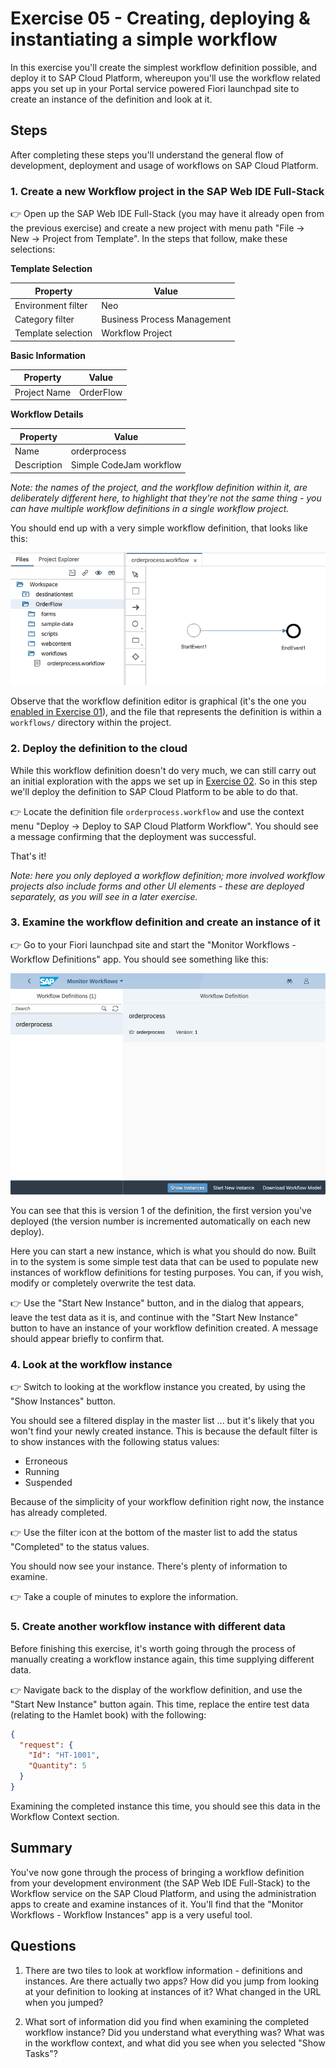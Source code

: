 # Exercise 05 - Creating, deploying & instantiating a simple workflow

In this exercise you'll create the simplest workflow definition possible, and deploy it to SAP Cloud Platform, whereupon you'll use the workflow related apps you set up in your Portal service powered Fiori launchpad site to create an instance of the definition and look at it.

## Steps

After completing these steps you'll understand the general flow of development, deployment and usage of workflows on SAP Cloud Platform.

### 1. Create a new Workflow project in the SAP Web IDE Full-Stack

:point_right: Open up the SAP Web IDE Full-Stack (you may have it already open from the previous exercise) and create a new project with menu path "File -> New -> Project from Template". In the steps that follow, make these selections:

**Template Selection**

| Property               | Value                   |
| -------------          | ----------------------- |
| Environment filter     | Neo                     |
| Category filter        | Business Process Management |
| Template selection     | Workflow Project            |

**Basic Information**

| Property               | Value                   |
| -------------          | ----------------------- |
| Project Name           | OrderFlow               |

**Workflow Details**

| Property               | Value                   |
| -------------          | ----------------------- |
| Name                   | orderprocess            |
| Description            | Simple CodeJam workflow |

_Note: the names of the project, and the workflow definition within it, are deliberately different here, to highlight that they're not the same thing - you can have multiple workflow definitions in a single workflow project._

You should end up with a very simple workflow definition, that looks like this:

![simple workflow definition](simpleworkflowdefinition.png)

Observe that the workflow definition editor is graphical (it's the one you [enabled in Exercise 01](../01#2-find-and-enable-the-sap-web-ide-full-stack-service)), and the file that represents the definition is within a `workflows/` directory within the project.

### 2. Deploy the definition to the cloud

While this workflow definition doesn't do very much, we can still carry out an initial exploration with the apps we set up in [Exercise 02](../02). So in this step we'll deploy the definition to SAP Cloud Platform to be able to do that.

:point_right: Locate the definition file `orderprocess.workflow` and use the context menu "Deploy -> Deploy to SAP Cloud Platform Workflow". You should see a message confirming that the deployment was successful.

That's it!

_Note: here you only deployed a workflow definition; more involved workflow projects also include forms and other UI elements - these are deployed separately, as you will see in a later exercise._

### 3. Examine the workflow definition and create an instance of it

:point_right: Go to your Fiori launchpad site and start the "Monitor Workflows - Workflow Definitions" app. You should see something like this:

![orderprocess workflow definition](workflowdefinitionv1.png)

You can see that this is version 1 of the definition, the first version you've deployed (the version number is incremented automatically on each new deploy).

Here you can start a new instance, which is what you should do now. Built in to the system is some simple test data that can be used to populate new instances of workflow definitions for testing purposes. You can, if you wish, modify or completely overwrite the test data.

:point_right: Use the "Start New Instance" button, and in the dialog that appears, leave the test data as it is, and continue with the "Start New Instance" button to have an instance of your workflow definition created. A message should appear briefly to confirm that.

### 4. Look at the workflow instance

:point_right: Switch to looking at the workflow instance you created, by using the "Show Instances" button.

You should see a filtered display in the master list ... but it's likely that you won't find your newly created instance. This is because the default filter is to show instances with the following status values:

- Erroneous
- Running
- Suspended

Because of the simplicity of your workflow definition right now, the instance has already completed.

:point_right: Use the filter icon at the bottom of the master list to add the status "Completed" to the status values.

You should now see your instance. There's plenty of information to examine.

:point_right: Take a couple of minutes to explore the information.

### 5. Create another workflow instance with different data

Before finishing this exercise, it's worth going through the process of manually creating a workflow instance again, this time supplying different data.

:point_right: Navigate back to the display of the workflow definition, and use the "Start New Instance" button again. This time, replace the entire test data (relating to the Hamlet book) with the following:

```json
{
  "request": {
    "Id": "HT-1001",
    "Quantity": 5
  }
}
```

Examining the completed instance this time, you should see this data in the Workflow Context section.

## Summary

You've now gone through the process of bringing a workflow definition from your development environment (the SAP Web IDE Full-Stack) to the Workflow service on the SAP Cloud Platform, and using the administration apps to create and examine instances of it. You'll find that the "Monitor Workflows - Workflow Instances" app is a very useful tool.

## Questions

1. There are two tiles to look at workflow information - definitions and instances. Are there actually two apps? How did you jump from looking at your definition to looking at instances of it? What changed in the URL when you jumped?

1. What sort of information did you find when examining the completed workflow instance? Did you understand what everything was? What was in the workflow context, and what did you see when you selected "Show Tasks"?
